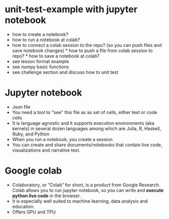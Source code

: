 # unit-test-example with jupyter notebook

* how to create a notebook?
* how to run a notebook at colab?
* how to connect a colab session to the repo? (so you can push files and save notebook changes)
      * how to push a file from colab session to repo?
      * how to save a notebook at colab?
* see lesson format example
* see numpy basic functions
* see challenge section and discuss how to unit test


# Jupyter notebook
* Json file
* You need a tool to "see" this file as as set of cells, either text or code cells
* It is language agnostic and it supports execution environments (aka kernels) in several dozen languages among which are Julia, R, Haskell, Ruby, and Python
* When you run a notebook, you create a session
* You can create and share documents/notebooks that contain live code, visualizations and narrative text.

# Google colab
* Colaboratory, or “Colab” for short, is a product from Google Research. Colab allows you to run jupyter notebook, so you can write and **execute python live code** in the browser.
* It is especially well suited to machine learning, data analysis and education.
* Offers GPU and TPU
